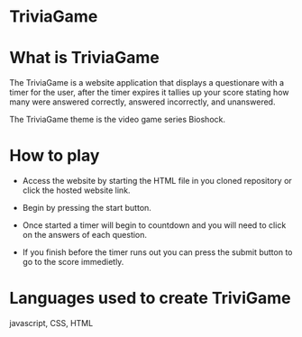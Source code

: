 # TriviaGame

# What is TriviaGame

The TriviaGame is a website application that displays a questionare with a timer for the user, after the timer expires it tallies up your score stating how many were answered correctly, answered incorrectly, and unanswered.

The TriviaGame theme is the video game series Bioshock.

# How to play

  * Access the website by starting the HTML file in you cloned repository or click the hosted website link.
  
  * Begin by pressing the start button.
  
  * Once started a timer will begin to countdown and you will need to click on the answers of each question.

  * If you finish before the timer runs out you can press the submit button to go to the score immedietly.

# Languages used to create TriviGame

javascript,
CSS,
HTML
